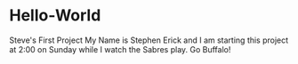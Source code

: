 # Hello-World
Steve's First Project
My Name is Stephen Erick and I am starting this project at 2:00 on Sunday while I watch the Sabres play. Go Buffalo!
